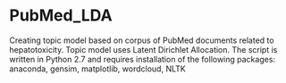 # PubMed_LDA
Creating topic model based on corpus of PubMed documents related to hepatotoxicity. Topic model uses Latent Dirichlet Allocation. 
The script is written in Python 2.7 and requires installation of the following packages: anaconda, gensim, matplotlib, wordcloud, NLTK
